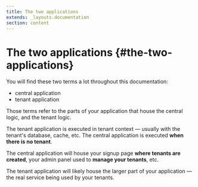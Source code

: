 ```yaml
---
title: The two applications
extends: _layouts.documentation
section: content
---
```


# The two applications {#the-two-applications}

You will find these two terms a lot throughout this documentation:

- central application
- tenant application

Those terms refer to the parts of your application that house the central logic, and the tenant logic.

The tenant application is executed in tenant context — usually with the tenant's database, cache, etc. The central application is executed **when there is no tenant**.

The central application will house your signup page **where tenants are created**, your admin panel used to **manage your tenants**, etc.

The tenant application will likely house the larger part of your application — the real service being used by your tenants.

